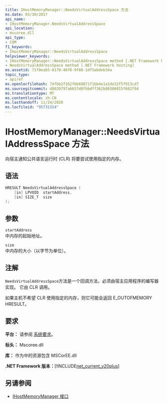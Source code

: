 ```yaml
---
title: IHostMemoryManager::NeedsVirtualAddressSpace 方法
ms.date: 03/30/2017
api_name:
- IHostMemoryManager.NeedsVirtualAddressSpace
api_location:
- mscoree.dll
api_type:
- COM
f1_keywords:
- IHostMemoryManager::NeedsVirtualAddressSpace
helpviewer_keywords:
- IHostMemoryManager::NeedsVirtualAddressSpace method [.NET Framework hosting]
- NeedsVirtualAddressSpace method [.NET Framework hosting]
ms.assetid: 71f0eab5-0170-46f8-9f88-1df5abdeb34a
topic_type:
- apiref
ms.openlocfilehash: 74fbb2f162fbb68871f1bb4e1a1de32f5f913cd7
ms.sourcegitcommit: d8020797a6657d0fbbdff362b80300815f682f94
ms.translationtype: MT
ms.contentlocale: zh-CN
ms.lasthandoff: 11/24/2020
ms.locfileid: "95731314"
---
```

# <a name="ihostmemorymanagerneedsvirtualaddressspace-method"></a>IHostMemoryManager::NeedsVirtualAddressSpace 方法

向宿主通知公共语言运行时 (CLR) 将要尝试使用指定的内存。  
  
## <a name="syntax"></a>语法  
  
```cpp  
HRESULT NeedsVirtualAddressSpace (  
    [in] LPVOID  startAddress,  
    [in] SIZE_T  size  
);  
```  
  
## <a name="parameters"></a>参数  

 `startAddress`  
 中内存的起始地址。  
  
 `size`  
 中内存的大小（以字节为单位）。  
  
## <a name="remarks"></a>注解  

 `NeedsVirtualAddressSpace`方法是一个回调方法，必须由宿主应用程序的编写器实现。 它由 CLR 调用。  
  
 如果主机不希望 CLR 使用指定的内存，则它可能会返回 E_OUTOFMEMORY HRESULT。  
  
## <a name="requirements"></a>要求  

 **平台：** 请参阅 [系统要求](../../get-started/system-requirements.md)。  
  
 **标头：** Mscoree.dll  
  
 **库：** 作为中的资源包含 MSCorEE.dll  
  
 **.NET Framework 版本：**[!INCLUDE[net_current_v20plus](../../../../includes/net-current-v20plus-md.md)]  
  
## <a name="see-also"></a>另请参阅

- [IHostMemoryManager 接口](ihostmemorymanager-interface.md)
